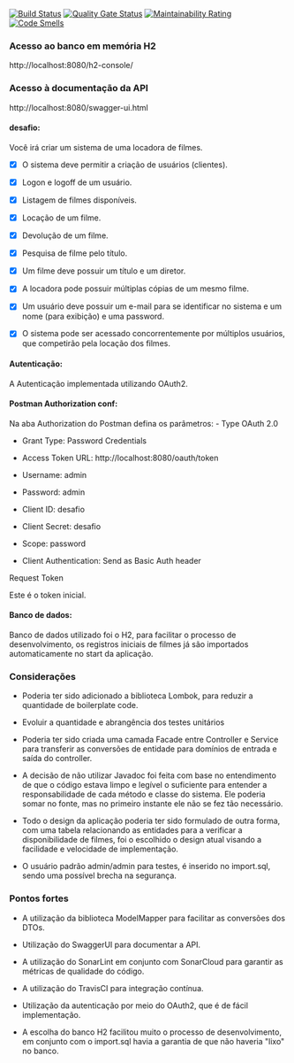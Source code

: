 [![Build Status](https://travis-ci.com/yuri-andrade/locadora-paratodos.svg?branch=master)](https://travis-ci.com/yuri-andrade/locadora-paratodos)
[![Quality Gate Status](https://sonarcloud.io/api/project_badges/measure?project=yuri-andrade_locadora-paratodos&metric=alert_status)](https://sonarcloud.io/dashboard?id=yuri-andrade_locadora-paratodos)
[![Maintainability Rating](https://sonarcloud.io/api/project_badges/measure?project=yuri-andrade_locadora-paratodos&metric=sqale_rating)](https://sonarcloud.io/dashboard?id=yuri-andrade_locadora-paratodos)
[![Code Smells](https://sonarcloud.io/api/project_badges/measure?project=yuri-andrade_locadora-paratodos&metric=code_smells)](https://sonarcloud.io/dashboard?id=yuri-andrade_locadora-paratodos)

<h3>Acesso ao banco em memória H2</h3>

http://localhost:8080/h2-console/

<h3>Acesso à documentação da API</h3>

http://localhost:8080/swagger-ui.html
<h4> desafio: </h4>

Você irá criar um sistema de uma locadora de filmes.
- [x] O sistema deve permitir a criação de usuários (clientes).
- [x] Logon e logoff de um usuário.
- [x] Listagem de filmes disponíveis.
- [x] Locação de um filme.
- [x] Devolução de um filme.
- [x] Pesquisa de filme pelo título.
- [x] Um filme deve possuir um título e um diretor.
- [x] A locadora pode possuir múltiplas cópias de um mesmo filme.
- [x] Um usuário deve possuir um e-mail para se identificar no sistema e um nome (para
exibição) e uma password.
- [x] O sistema pode ser acessado concorrentemente por múltiplos usuários, que
competirão pela locação dos filmes.


<h4> Autenticação: </h4>
A Autenticação implementada utilizando OAuth2.

<h4>Postman Authorization conf: </h4>
Na aba Authorization do Postman defina os parâmetros:
- Type OAuth 2.0

- Grant Type: Password Credentials

- Access Token URL: http://localhost:8080/oauth/token

- Username: admin
- Password: admin

- Client ID: desafio
- Client Secret: desafio
- Scope: password

- Client Authentication: Send as Basic Auth header

Request Token

Este é o token inicial.

<h4> Banco de dados: </h4>
Banco de dados utilizado foi o H2, para facilitar o processo de desenvolvimento, os registros iniciais de filmes já são importados automaticamente no start da aplicação.

<h3>Considerações</h3>

- Poderia ter sido adicionado a biblioteca Lombok, para reduzir a quantidade de boilerplate code.

- Evoluir a quantidade e abrangência dos testes unitários

- Poderia ter sido criada uma camada Facade entre Controller e Service para transferir as conversões de entidade para domínios de entrada e saída do controller.

- A decisão de não utilizar Javadoc foi feita com base no entendimento de que o código estava limpo e legível o suficiente para entender a responsabilidade de cada método e classe do sistema. Ele poderia somar no fonte, mas no primeiro instante ele não se fez tão necessário.

- Todo o design da aplicação poderia ter sido formulado de outra forma, com uma tabela relacionando as entidades para a verificar a disponibilidade de filmes, foi o escolhido o design atual visando a facilidade e velocidade de implementação.

- O usuário padrão admin/admin para testes, é inserido no import.sql, sendo uma possível brecha na segurança.

<h3>Pontos fortes</h3>

- A utilização da biblioteca ModelMapper para facilitar as conversões dos DTOs.

- Utilização do SwaggerUI para documentar a API.

- A utilização do SonarLint em conjunto com SonarCloud para garantir as métricas de qualidade do código.

- A utilização do TravisCI para integração contínua.

- Utilização da autenticação por meio do OAuth2, que é de fácil implementação.

- A escolha do banco H2 facilitou muito o processo de desenvolvimento, em conjunto com o import.sql havia a garantia de que não haveria "lixo" no banco.
